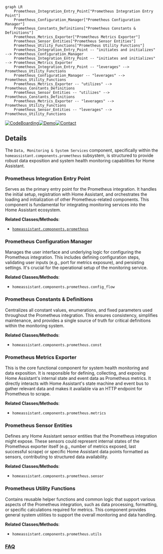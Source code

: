 ```mermaid
graph LR
    Prometheus_Integration_Entry_Point["Prometheus Integration Entry Point"]
    Prometheus_Configuration_Manager["Prometheus Configuration Manager"]
    Prometheus_Constants_Definitions["Prometheus Constants & Definitions"]
    Prometheus_Metrics_Exporter["Prometheus Metrics Exporter"]
    Prometheus_Sensor_Entities["Prometheus Sensor Entities"]
    Prometheus_Utility_Functions["Prometheus Utility Functions"]
    Prometheus_Integration_Entry_Point -- "initiates and initializes" --> Prometheus_Configuration_Manager
    Prometheus_Integration_Entry_Point -- "initiates and initializes" --> Prometheus_Metrics_Exporter
    Prometheus_Integration_Entry_Point -- "leverages" --> Prometheus_Utility_Functions
    Prometheus_Configuration_Manager -- "leverages" --> Prometheus_Utility_Functions
    Prometheus_Metrics_Exporter -- "utilizes" --> Prometheus_Constants_Definitions
    Prometheus_Sensor_Entities -- "utilizes" --> Prometheus_Constants_Definitions
    Prometheus_Metrics_Exporter -- "leverages" --> Prometheus_Utility_Functions
    Prometheus_Sensor_Entities -- "leverages" --> Prometheus_Utility_Functions
```

[![CodeBoarding](https://img.shields.io/badge/Generated%20by-CodeBoarding-9cf?style=flat-square)](https://github.com/CodeBoarding/CodeBoarding)[![Demo](https://img.shields.io/badge/Try%20our-Demo-blue?style=flat-square)](https://www.codeboarding.org/demo)[![Contact](https://img.shields.io/badge/Contact%20us%20-%20contact@codeboarding.org-lightgrey?style=flat-square)](mailto:contact@codeboarding.org)

## Details

The `Data, Monitoring & System Services` component, specifically within the `homeassistant.components.prometheus` subsystem, is structured to provide robust data exposition and system health monitoring capabilities for Home Assistant.

### Prometheus Integration Entry Point
Serves as the primary entry point for the Prometheus integration. It handles the initial setup, registration with Home Assistant, and orchestrates the loading and initialization of other Prometheus-related components. This component is fundamental for integrating monitoring services into the Home Assistant ecosystem.


**Related Classes/Methods**:

- <a href="https://github.com/home-assistant/core/blob/dev/homeassistant/auth/providers/homeassistant.py" target="_blank" rel="noopener noreferrer">`homeassistant.components.prometheus`</a>


### Prometheus Configuration Manager
Manages the user interface and underlying logic for configuring the Prometheus integration. This includes defining configuration steps, validating user inputs (e.g., port for metrics exposure), and persisting settings. It's crucial for the operational setup of the monitoring service.


**Related Classes/Methods**:

- `homeassistant.components.prometheus.config_flow`


### Prometheus Constants & Definitions
Centralizes all constant values, enumerations, and fixed parameters used throughout the Prometheus integration. This ensures consistency, simplifies maintenance, and provides a single source of truth for critical definitions within the monitoring system.


**Related Classes/Methods**:

- `homeassistant.components.prometheus.const`


### Prometheus Metrics Exporter
This is the core functional component for system health monitoring and data exposition. It is responsible for defining, collecting, and exposing Home Assistant's internal state and event data as Prometheus metrics. It directly interacts with Home Assistant's state machine and event bus to gather relevant data and makes it available via an HTTP endpoint for Prometheus to scrape.


**Related Classes/Methods**:

- `homeassistant.components.prometheus.metrics`


### Prometheus Sensor Entities
Defines any Home Assistant sensor entities that the Prometheus integration might expose. These sensors could represent internal states of the Prometheus exporter itself (e.g., number of metrics exposed, last successful scrape) or specific Home Assistant data points formatted as sensors, contributing to structured data availability.


**Related Classes/Methods**:

- `homeassistant.components.prometheus.sensor`


### Prometheus Utility Functions
Contains reusable helper functions and common logic that support various aspects of the Prometheus integration, such as data processing, formatting, or specific calculations required for metrics. This component provides general system utilities to support the overall monitoring and data handling.


**Related Classes/Methods**:

- `homeassistant.components.prometheus.utils`




### [FAQ](https://github.com/CodeBoarding/GeneratedOnBoardings/tree/main?tab=readme-ov-file#faq)